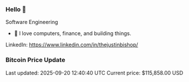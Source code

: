 ### Hello 🤙  

Software Engineering

- 🔭 I love computers, finance, and building things.
  
LinkedIn: https://www.linkedin.com/in/thejustinbishop/  






























































































































































































































































































































































































































































































































































































































































































































































































































































































































































































































































































































### Bitcoin Price Update
Last updated: 2025-09-20 12:40:40 UTC
Current price: $115,858.00 USD
